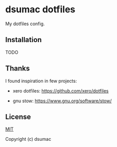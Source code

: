 # dsumac dotfiles 

My dotfiles config.

## Installation

TODO

## Thanks

I found inspiration in few projects:
 
- xero dotfiles:
https://github.com/xero/dotfiles

- gnu stow: 
https://www.gnu.org/software/stow/

## License

[MIT](http://opensource.org/licenses/MIT)

Copyright (c) dsumac

